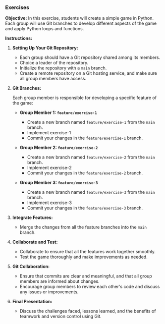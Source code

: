 ### Exercises

**Objective:** In this exercise, students will create a simple game in Python. Each group will use Git branches to develop different aspects of the game and apply Python loops and functions.

**Instructions:**

1. **Setting Up Your Git Repository:**

   - Each group should have a Git repository shared among its members.
   - Choice a leader of the repository.
   - Initialize the repository with a `main` branch.
   - Create a remote repository on a Git hosting service, and make sure all group members have access.

3. **Git Branches:**

   Each group member is responsible for developing a specific feature of the game:

   - **Group Member 1: `feature/exercise-1`**
     - Create a new branch named `feature/exercise-1` from the `main` branch.
     - Implement exercise-1
     - Commit your changes in the `feature/exercise-1` branch.

   - **Group Member 2: `feature/exercise-2`**
     - Create a new branch named `feature/exercise-2` from the `main` branch.
     - Implement exercise-2
     - Commit your changes in the `feature/exercise-2` branch.

   - **Group Member 3: `feature/exercise-3`**
     * Create a new branch named `feature/exercise-3` from the `main` branch.
     * Implement exercise-3
     * Commit your changes in the `feature/exercise-3` branch.

4. **Integrate Features:**

   - Merge the changes from all the feature branches into the `main` branch.

6. **Collaborate and Test:**

   - Collaborate to ensure that all the features work together smoothly.
   - Test the game thoroughly and make improvements as needed.

7. **Git Collaboration:**

   - Ensure that commits are clear and meaningful, and that all group members are informed about changes.
   - Encourage group members to review each other's code and discuss any issues or improvements.

8. **Final Presentation:**

   - Discuss the challenges faced, lessons learned, and the benefits of teamwork and version control using Git.

